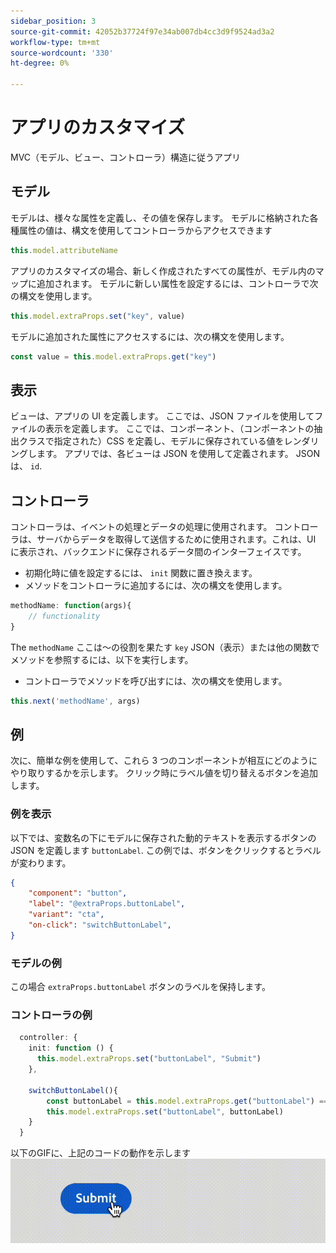 ```yaml
---
sidebar_position: 3
source-git-commit: 42052b37724f97e34ab007db4cc3d9f9524ad3a2
workflow-type: tm+mt
source-wordcount: '330'
ht-degree: 0%

---
```


# アプリのカスタマイズ

MVC（モデル、ビュー、コントローラ）構造に従うアプリ

## モデル

モデルは、様々な属性を定義し、その値を保存します。 モデルに格納された各種属性の値は、構文を使用してコントローラからアクセスできます

```typescript
this.model.attributeName
```

アプリのカスタマイズの場合、新しく作成されたすべての属性が、モデル内のマップに追加されます。
モデルに新しい属性を設定するには、コントローラで次の構文を使用します。

```typescript
this.model.extraProps.set("key", value)
```

モデルに追加された属性にアクセスするには、次の構文を使用します。

```typescript
const value = this.model.extraProps.get("key")
```

## 表示

ビューは、アプリの UI を定義します。 ここでは、JSON ファイルを使用してファイルの表示を定義します。 ここでは、コンポーネント、（コンポーネントの抽出クラスで指定された）CSS を定義し、モデルに保存されている値をレンダリングします。
アプリでは、各ビューは JSON を使用して定義されます。 JSON は、 `id`.

## コントローラ

コントローラは、イベントの処理とデータの処理に使用されます。 コントローラは、サーバからデータを取得して送信するために使用されます。これは、UI に表示され、バックエンドに保存されるデータ間のインターフェイスです。

- 初期化時に値を設定するには、 `init` 関数に置き換えます。
- メソッドをコントローラに追加するには、次の構文を使用します。

```typescript
methodName: function(args){
    // functionality
}
```

The `methodName` ここは～の役割を果たす `key` JSON（表示）または他の関数でメソッドを参照するには、以下を実行します。

- コントローラでメソッドを呼び出すには、次の構文を使用します。

```typescript
this.next('methodName', args)
```

## 例

次に、簡単な例を使用して、これら 3 つのコンポーネントが相互にどのようにやり取りするかを示します。
クリック時にラベル値を切り替えるボタンを追加します。

### 例を表示

以下では、変数名の下にモデルに保存された動的テキストを表示するボタンの JSON を定義します `buttonLabel`.
この例では、ボタンをクリックするとラベルが変わります。

```JSON
{
    "component": "button",
    "label": "@extraProps.buttonLabel",
    "variant": "cta",
    "on-click": "switchButtonLabel",
}
```

### モデルの例

この場合 `extraProps.buttonLabel` ボタンのラベルを保持します。

### コントローラの例

```typescript
  controller: {
    init: function () {
      this.model.extraProps.set("buttonLabel", "Submit")
    },

    switchButtonLabel(){
        const buttonLabel = this.model.extraProps.get("buttonLabel") === "Submit"? "Cancel" : "Submit"
        this.model.extraProps.set("buttonLabel", buttonLabel)
    }
  }
```

以下のGIFに、上記のコードの動作を示します
![basic_customization](imgs/basic_customisation.gif "基本カスタマイズボタン")
